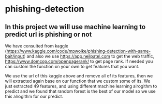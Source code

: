 # phishing-detection

## In this project we will use machine learning to predict url is phishing or not 
We have consulted from kaggle (https://www.kaggle.com/code/mpwolke/phishing-detection-with-same-bait/input) and also we use https://app.neilpatel.com to get the web traffic, https://www.domcop.com/openpagerank/ to get page rank. If needed you can custom the function on your own to get features that you want. 

We use the url of this kaggle above and remove all of íts features, then we will extracted again base on our function that we custom some of its. We just extracted 49 features, and using different machine learning alrogithm to predict and we found that random forest is the best of our model so we use this alrogithm for our predict. 

